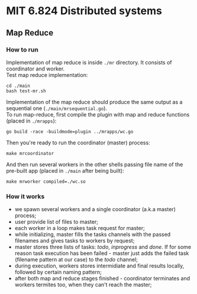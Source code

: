 # MIT 6.824 Distributed systems  

## Map Reduce  

### How to run  
Implementation of map reduce is inside `./mr` directory. It consists of coordinator and worker.  
Test map reduce implementation:  
```
cd ./main 
bash test-mr.sh
```  
Implementation of the map reduce should produce the same output as a sequential one (`./main/mrsequential.go`).  
To run map-reduce, first compile the plugin with map and reduce functions (placed in `./mrapps`):  
```
go build -race -buildmode=plugin ../mrapps/wc.go
```  
Then you're ready to run the coordinator (master) process:
```
make mrcoordinator
```  
And then run several workers in the other shells passing file name of the pre-built app (placed in `./main` after being built):  
```
make mrworker compiled=./wc.so
```  

### How it works  
  - we spawn several workers and a single coordinator (a.k.a master) process;  
  - user provide list of files to master;  
  - each worker in a loop makes task request for master;  
  - while initializing, master fills the tasks channels with the passed filenames and gives tasks to workers by request;  
  - master stores three lists of tasks: *todo*, *inprogress* and *done*. If for some reason task execution has been failed - master just adds the failed task (filename pattern at our case) to the *todo* channel;  
  - during execution, workers stores intermidiate and final results locally, followed by certain naming pattern;  
  - after both map and reduce stages finished - coordinator terminates and workers termites too, when they can't reach the master;  
